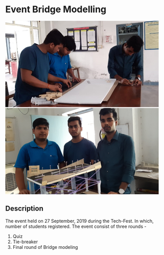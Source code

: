 # Event Bridge Modelling

<img src="https://github.com/ACES-GNDEC/UPLOADS/blob/main/1%20(16).jpg" width="480" height="270">  <img src="https://github.com/ACES-GNDEC/UPLOADS/blob/main/1%20(2).jpg" width="480" height="270">


## Description

The event held on 27 September, 2019 during the Tech-Fest. In which, number of students registered. The event consist of three rounds - 

1. Quiz 
2. Tie-breaker
3. Final round of Bridge modeling


